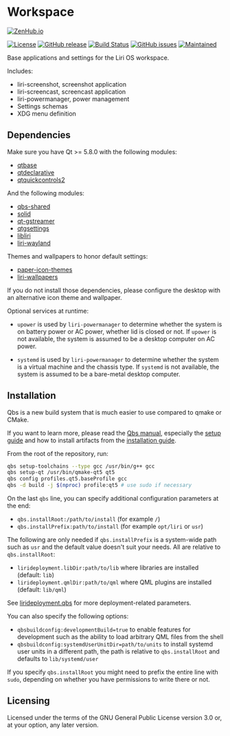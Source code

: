 Workspace
=========

[![ZenHub.io](https://img.shields.io/badge/supercharged%20by-zenhub.io-blue.svg)](https://zenhub.io)

[![License](https://img.shields.io/badge/license-GPLv3.0-blue.svg)](https://www.gnu.org/licenses/gpl-3.0.html)
[![GitHub release](https://img.shields.io/github/release/lirios/workspace.svg)](https://github.com/lirios/workspace)
[![Build Status](https://travis-ci.org/lirios/workspace.svg?branch=develop)](https://travis-ci.org/lirios/workspace)
[![GitHub issues](https://img.shields.io/github/issues/lirios/workspace.svg)](https://github.com/lirios/workspace/issues)
[![Maintained](https://img.shields.io/maintenance/yes/2017.svg)](https://github.com/lirios/workspace/commits/develop)

Base applications and settings for the Liri OS workspace.

Includes:

* liri-screenshot, screenshot application
* liri-screencast, screencast application
* liri-powermanager, power management
* Settings schemas
* XDG menu definition

## Dependencies

Make sure you have Qt >= 5.8.0 with the following modules:

 * [qtbase](http://code.qt.io/cgit/qt/qtbase.git)
 * [qtdeclarative](http://code.qt.io/cgit/qt/qtdeclarative.git)
 * [qtquickcontrols2](http://code.qt.io/cgit/qt/qtquickcontrols2.git)

And the following modules:

 * [qbs-shared](https://github.com/lirios/qbs-shared.git)
 * [solid](http://quickgit.kde.org/?p=solid.git)
 * [qt-gstreamer](https://cgit.freedesktop.org/gstreamer/qt-gstreamer)
 * [qtgsettings](https://github.com/lirios/qtgsettings.git)
 * [libliri](https://github.com/lirios/libliri.git)
 * [liri-wayland](https://github.com/lirios/wayland.git)

Themes and wallpapers to honor default settings:

 * [paper-icon-themes](https://github.com/snwh/paper-icon-theme)
 * [liri-wallpapers](https://github.com/lirios/wallpapers)

If you do not install those dependencies, please configure the desktop with an
alternative icon theme and wallpaper.

Optional services at runtime:

 * `upower` is used by `liri-powermanager` to determine whether the
   system is on battery power or AC power, whether lid is closed or not.
   If `upower` is not available, the system is assumed to be a desktop
   computer on AC power.

 * `systemd` is used by `liri-powermanager` to determine whether
   the system is a virtual machine and the chassis type.
   If `systemd` is not available, the system is assumed to be
   a bare-metal desktop computer.

## Installation

Qbs is a new build system that is much easier to use compared to qmake or CMake.

If you want to learn more, please read the [Qbs manual](http://doc.qt.io/qbs/index.html),
especially the [setup guide](http://doc.qt.io/qbs/configuring.html) and how to install artifacts
from the [installation guide](http://doc.qt.io/qbs/installing-files.html).

From the root of the repository, run:

```sh
qbs setup-toolchains --type gcc /usr/bin/g++ gcc
qbs setup-qt /usr/bin/qmake-qt5 qt5
qbs config profiles.qt5.baseProfile gcc
qbs -d build -j $(nproc) profile:qt5 # use sudo if necessary
```

On the last `qbs` line, you can specify additional configuration parameters at the end:

 * `qbs.installRoot:/path/to/install` (for example `/`)
 * `qbs.installPrefix:path/to/install` (for example `opt/liri` or `usr`)

The following are only needed if `qbs.installPrefix` is a system-wide path such as `usr`
and the default value doesn't suit your needs. All are relative to `qbs.installRoot`:

 * `lirideployment.libDir:path/to/lib` where libraries are installed (default: `lib`)
 * `lirideployment.qmlDir:path/to/qml` where QML plugins are installed (default: `lib/qml`)

See [lirideployment.qbs](https://github.com/lirios/qbs-shared/blob/develop/modules/lirideployment/lirideployment.qbs)
for more deployment-related parameters.

You can also specify the following options:

 * `qbsbuildconfig:developmentBuild=true` to enable features for development such as the ability
   to load arbitrary QML files from the shell
 * `qbsbuildconfig:systemdUserUnitDir=path/to/units` to install systemd user units in a different
   path, the path is relative to `qbs.installRoot` and defaults to `lib/systemd/user`

If you specify `qbs.installRoot` you might need to prefix the entire line with `sudo`,
depending on whether you have permissions to write there or not.

## Licensing

Licensed under the terms of the GNU General Public License version 3.0 or,
at your option, any later version.
